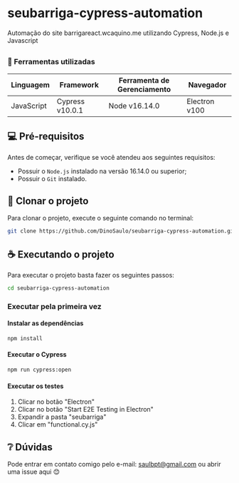 # seubarriga-cypress-automation

Automação do site barrigareact.wcaquino.me utilizando Cypress, Node.js e Javascript

##

<!--- Utilizando o exemplos do repositório https://github.com/iuricode/readme-template para esse README.md --->

###  📝 Ferramentas utilizadas
| Linguagem     | Framework         | Ferramenta de Gerenciamento | Navegador       |
|---------------|-------------------|-----------------------------|-----------------|
| JavaScript    | Cypress v10.0.1   | Node v16.14.0               | Electron v100   |

## 💻 Pré-requisitos

Antes de começar, verifique se você atendeu aos seguintes requisitos:

* Possuir o `Node.js` instalado na versão 16.14.0 ou superior;
* Possuir o `Git` instalado.

## 🚀 Clonar o projeto

Para clonar o projeto, execute o seguinte comando no terminal:


``` bash
git clone https://github.com/DinoSaulo/seubarriga-cypress-automation.git
```

## ☕ Executando o projeto

Para executar o projeto basta fazer os seguintes passos:

```bash
cd seubarriga-cypress-automation
```

### Executar pela primeira vez

#### Instalar as dependências

```bash
npm install
```

#### Executar o Cypress

```bash
npm run cypress:open
```

#### Executar os testes

1. Clicar no botão "Electron"
2. Clicar no botão "Start E2E Testing in Electron"
3. Expandir a pasta "seubarriga"
4. Clicar em "functional.cy.js"


## ❔ Dúvidas

Pode entrar em contato comigo pelo e-mail: saulbpt@gmail.com ou abrir uma issue aqui 😊
